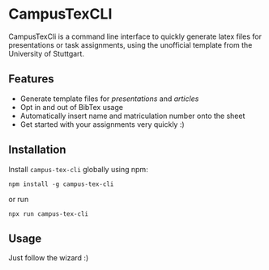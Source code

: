 # CampusTexCLI

CampusTexCli is a command line interface to quickly generate latex files for presentations or task assignments, using the unofficial template from the University of Stuttgart.

## Features
- Generate template files for *presentations* and *articles*
- Opt in and out of BibTex usage
- Automatically insert name and matriculation number onto the sheet
- Get started with your assignments very quickly :)

## Installation

Install `campus-tex-cli` globally using npm:
```
npm install -g campus-tex-cli
```
or run 
```
npx run campus-tex-cli
```

## Usage

Just follow the wizard :)